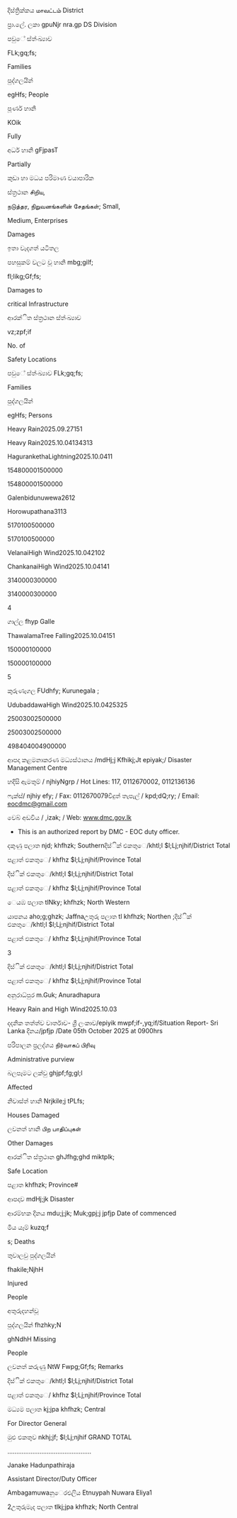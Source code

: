දිස්ත්‍රික්කය மாவட்டம் District

ප්‍රා.ලේ. ලකා gpuNjr nra.gp DS Division

පවුේ ස්ත්‍ංඛ්‍යාව

FLk;gq;fs;

Families

පුද්ගලයින්

egHfs; People

පූර්ණ හානි

KOik

Fully

අර්ධ හානි gFjpasT

Partially

කුඩා හා මධය පරිමාණ වයාපාරික

ස්ත්‍රථාන சிறிய,

நடுத்தர, நிறுவனங்களின் சேதங்கள்; Small,

Medium, Enterprises

Damages

ඉතා වැදගත් යටිතල

පහසුකම් වලට වූ හානි mbg;gilf;

fl;likg;Gf;fs;

Damages to

critical Infrastructure

ආරක්ිත ස්ත්‍රථාන ස්ත්‍ංඛ්‍යාව

vz;zpf;if

No. of

Safety Locations

පවුේ ස්ත්‍ංඛ්‍යාව FLk;gq;fs;

Families

පුද්ගලයින්

egHfs; Persons

Heavy Rain2025.09.27151

Heavy Rain2025.10.04134313

HagurankethaLightning2025.10.0411

154800001500000

154800001500000

Galenbidunuwewa2612

Horowupathana3113

5170100500000

5170100500000

VelanaiHigh Wind2025.10.042102

ChankanaiHigh Wind2025.10.04141

3140000300000

3140000300000

4

ගාල්ල fhyp Galle

ThawalamaTree Falling2025.10.04151

150000100000

150000100000

5

කුරුණෑගල FUdhfy; Kurunegala ;

UdubaddawaHigh Wind2025.10.0425325

25003002500000

25003002500000

498404004900000

ආපදා කළමනාකරණ මධ්‍යස්ථානය /mdHj;j Kfhikj;Jt epiyak;/ Disaster Management Centre

හදිසි ඇමතුම් / njhiyNgrp / Hot Lines: 117, 0112670002, 0112136136

ෆැක්ස්/ njhiy efy; / Fax: 0112670079විදුත් තැපැල් / kpd;dQ;ry; / Email: eocdmc@gmail.com

වෙබ් අඩවිය / ,izak; / Web: www.dmc.gov.lk

* This is an authorized report by DMC - EOC duty officer.

දකුණු පලාත njd; khfhzk; Southernදිස්ික් එකතුෙ/khtl;l $l;Lj;njhif/District Total

පළාත් ඵකතුෙ/ khfhz $l;Lj;njhif/Province Total

දිස්ික් එකතුෙ/khtl;l $l;Lj;njhif/District Total

පළාත් ඵකතුෙ/ khfhz $l;Lj;njhif/Province Total

ෙයඹ පලාත tlNky; khfhzk; North Western

යාපනය aho;g;ghzk; Jaffnaඋතුරු පලාත tl khfhzk; Northen ;දිස්ික් එකතුෙ/khtl;l $l;Lj;njhif/District Total

පළාත් ඵකතුෙ/ khfhz $l;Lj;njhif/Province Total

3

දිස්ික් එකතුෙ/khtl;l $l;Lj;njhif/District Total

පළාත් ඵකතුෙ/ khfhz $l;Lj;njhif/Province Total

අනුරාධ්‍පුර m.Guk; Anuradhapura

Heavy Rain and High Wind2025.10.03

දදනික තත්ත්ව වාර්තාව- ශ්‍රී ලංකාව/epiyik mwpf;if-,yq;if/Situation Report- Sri Lanka දිනය/jpfjp /Date 05th October 2025 at 0900hrs

පරිපාලන ප්‍රලද්ශය நிர்வாகப் பிரிவு

Administrative purview

බලපෑමට ලක්වු ghjpf;fg;gl;l

Affected

නිවාස්ත්‍ හානි Nrjkile;j tPLfs;

Houses Damaged

ලවනත් හානි பிற பாதிப்புகள்

Other Damages

ආරක්ිත ස්ත්‍රථාන ghJfhg;ghd miktplk;

Safe Location

පළාත khfhzk; Province#

ආපදාව mdHj;jk Disaster

ආරම්භක දිනය mdu;j;jk; Muk;gpj;j jpfjp Date of commenced

මිය යෑම් kuzq;f

s; Deaths

තුවාලවු පුද්ගලයින්

fhakile;NjhH

Injured

People

අතුරුදහන්වූ

පුද්ගලයින් fhzhky;N

ghNdhH Missing

People

ලවනත් කරුණු NtW Fwpg;Gf;fs; Remarks

දිස්ික් එකතුෙ/khtl;l $l;Lj;njhif/District Total

පළාත් ඵකතුෙ/ khfhz $l;Lj;njhif/Province Total

මධ්‍යම පලාත kj;jpa khfhzk; Central

For Director General

මුළු එකතුව nkhj;jf; $l;Lj;njhif GRAND TOTAL

…....….....................................

Janake Hadunpathiraja

Assistant Director/Duty Officer

Ambagamuwaනුෙරඑලිය Etnuypah Nuwara Eliya1

2උතුරුමැද පලාත tlkj;jpa khfhzk; North Central